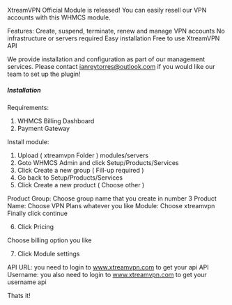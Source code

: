 XtreamVPN Official Module is released!
You can easily resell our VPN accounts with this WHMCS module.

Features:
Create, suspend, terminate, renew and manage VPN accounts
No infrastructure or servers required
Easy installation
Free to use XtreamVPN API

We provide installation and configuration as part of our management services. Please contact ianreytorres@outlook.com if you would like our team to set up the plugin!


##### Installation #####

Requirements:

1. WHMCS Billing Dashboard
2. Payment Gateway 


Install module:

1. Upload ( xtreamvpn Folder ) modules/servers
2. Goto WHMCS Admin and click Setup/Products/Services
3. Click Create a new group ( Fill-up required )
4. Go back to Setup/Products/Services
5. Click Create a new product ( Choose other )

Product Group: Choose group name that you create in number 3
Product Name: Choose VPN Plans whatever you like
Module: Choose xtreamvpn
Finally click continue

6. Click Pricing

Choose billing option you like

7. Click Module settings

API URL: you need to login to www.xtreamvpn.com to get your api
API Username: you also need to login to www.xtreamvpn.com to get your username api



Thats it!
